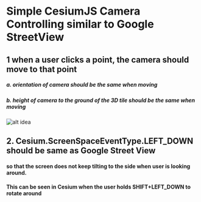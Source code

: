 # Simple CesiumJS Camera Controlling similar to Google StreetView

## 1 when a user clicks a point, the camera should move to that point
##### a. orientation of camera should be the same when moving
##### b. height of camera to the ground of the 3D tile should be the same when moving

![alt idea](https://raw.githubusercontent.com/3DGISKing/CesiumStreetView/master/idea.jpeg?raw=true)

## 2. Cesium.ScreenSpaceEventType.LEFT_DOWN should be same as Google Street View 
#### so that the screen does not keep tilting to the side when user is looking around.
#### This can be seen in Cesium when the user holds SHIFT+LEFT_DOWN to rotate around

